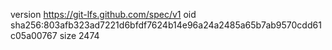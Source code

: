 version https://git-lfs.github.com/spec/v1
oid sha256:803afb323ad7221d6bfdf7624b14e96a24a2485a65b7ab9570cdd61c05a00767
size 2474
